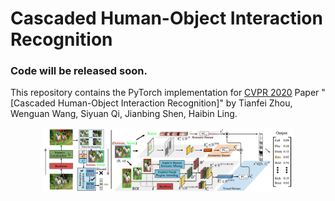 # Cascaded Human-Object Interaction Recognition

### Code will be released soon.

This repository contains the PyTorch implementation for [CVPR 2020](http://cvpr2020.thecvf.com/) Paper "[Cascaded Human-Object Interaction Recognition]" by Tianfei Zhou, Wenguan Wang, Siyuan Qi, Jianbing Shen, Haibin Ling.

<p align="center">
    <img src="framework.png" width="400"/>
</p>
